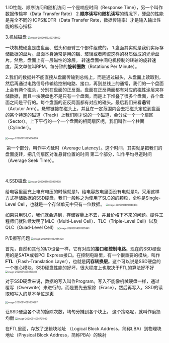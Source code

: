 1.IO性能、顺序访问和随机访问
	⼀个是响应时间（Response Time），另⼀个叫作数据传输率（Data Transfer Rate）
2.**顺序读写**和**随机读写**的情况下，硬盘的性能是完全不同的
	IOPS和DTR（Data Transfer Rate，数据传输率）才是输⼊输出性能的核⼼指标

3.机械磁盘
	<img src="/Users/wangfusheng/Library/Application Support/typora-user-images/image-20200913220708602.png" alt="image-20200913220708602" style="zoom:50%;" />

⼀块机械硬盘是由盘⾯、磁头和悬臂三个部件组成的。
	1.盘⾯其实就是我们实际存储数据的盘⽚。盘⾯本⾝通常是⽤的铝、玻璃或者陶瓷这样的材质做成的光滑盘⽚。然后，盘⾯上有⼀层磁性的涂层。
		转速盘⾯中间电机控制的转轴的旋转速度，英⽂单位叫RPM。每分钟的**旋转圈数**（Rotations Per Minute）。

​	2.我们的数据并不能直接从盘⾯传输到总线上，⽽是通过磁头，从盘⾯上读取到，然后再通过电路信号传输给控制电路、接⼝，再到总线上的
​		通常，我们的⼀个盘⾯上会有两个磁头，分别在盘⾯的正反⾯。盘⾯在正反两⾯都有对应的磁性涂层来存储数据，⽽且⼀块硬盘也不是只有⼀个盘⾯，⽽是上下堆叠了很多个盘⾯，各个盘⾯之间是平⾏的。每个盘⾯的正反两⾯都有对应的磁头。
​		最后我们来看**悬**臂（Actutor Arm）。悬臂链接在磁头上，并且在⼀定范围内会去把磁头定位到盘⾯的某个特定的磁道（Track）上
​		我们刚才说的⼀个磁道，会分成⼀个⼀个扇区（Sector）。上下平⾏的⼀个⼀个盘⾯的相同扇区呢，我们叫作⼀个柱⾯（Cylinder）。

​		<img src="/Users/wangfusheng/Library/Application Support/typora-user-images/image-20200913225036809.png" alt="image-20200913225036809" style="zoom:50%;" />

​			第⼀个部分，叫作平均延时（Average Latency）。这个时间，其实就是把我们的盘⾯旋转，把⼏何扇区对准悬臂位置的时间			第⼆个部分，叫作平均寻道时间（Average Seek Time）。



​			

4.SSD磁盘
		<img src="/Users/wangfusheng/Library/Application Support/typora-user-images/image-20200914090839938.png" alt="image-20200914090839938" style="zoom:50%;" />

​	给电容⾥⾯充上电有电压的时候就是1，给电容放电⾥⾯没有电就是0。采⽤这样⽅式存储数据的SSD硬盘，我们⼀般称之为使⽤了SLC的的颗粒，全称是Single-Level Cell，也就是⼀个存储单元中只有⼀位数据。
<img src="/Users/wangfusheng/Library/Application Support/typora-user-images/image-20200914091140474.png" alt="image-20200914091140474" style="zoom:50%;" />

如果只⽤SLC，我们就会遇到，存储容量上不去，并且价格下不来的问题。硬件⼯程师们就陆续发明了MLC（Multi-Level Cell）、TLC（Triple-Level Cell）以及QLC（Quad-Level Cell）
	<img src="/Users/wangfusheng/Library/Application Support/typora-user-images/image-20200914091305941.png" alt="image-20200914091305941" style="zoom:50%;" />

P/E擦写问题
<img src="/Users/wangfusheng/Library/Application Support/typora-user-images/image-20200914092955220.png" alt="image-20200914092955220" style="zoom:50%;" />

⾸先，⾃然和其他的I/O设备⼀样，它有对应的**接⼝和控制电路**。现在的SSD硬盘⽤的是SATA或者PCI Express接⼝。在控制电路⾥，有⼀个很重要的模块，叫作**FTL**（Flash-Translation Layer），也就是**闪存转换层**。这个可以说是SSD硬盘的⼀个核⼼模块，SSD硬盘性能的好坏，很⼤程度上也取决于FTL的算法好不好
	<img src="/Users/wangfusheng/Library/Application Support/typora-user-images/image-20200914093157404.png" alt="image-20200914093157404" style="zoom:50%;" />

​	对于SSD硬盘来说，数据的写⼊叫作Program。写⼊不能像机械硬盘⼀样，通过覆写（Overwrite）来进⾏的，⽽是要先去擦除（Erase），然后再写⼊。
​	SSD的读取和写⼊的基本单位是**页**

<img src="/Users/wangfusheng/Library/Application Support/typora-user-images/image-20200914095239587.png" alt="image-20200914095239587" style="zoom:50%;" />

让SSD硬盘各个块的擦除次数，均匀分摊到各个块上。 这个策略呢，就叫作磨损均衡
<img src="/Users/wangfusheng/Library/Application Support/typora-user-images/image-20200914095701980.png" alt="image-20200914095701980" style="zoom:50%;" />

在FTL⾥⾯，存放了逻辑块地址 （Logical Block Address，简称LBA）到物理块地址（Physical Block Address，简称PBA）的映射